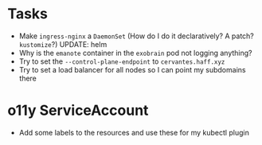 # Tasks
* Make `ingress-nginx` a `DaemonSet` (How do I do it declaratively? A patch? `kustomize`?) UPDATE: helm
* Why is the `emanote` container in the `exobrain` pod not logging anything?
* Try to set the `--control-plane-endpoint` to `cervantes.haff.xyz`
* Try to set a load balancer for all nodes so I can point my subdomains there

# o11y ServiceAccount
* Add some labels to the resources and use these for my kubectl plugin
